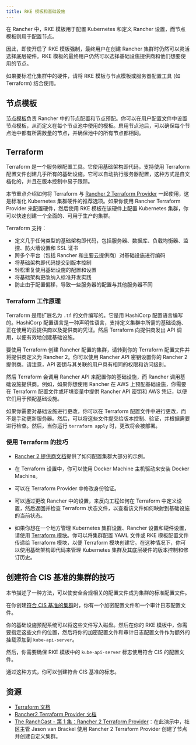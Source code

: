 ```yaml
---
title: RKE 模板和基础设施
---
```


在 Rancher 中，RKE 模板用于配置 Kubernetes 和定义 Rancher 设置，而节点模板则用于配置节点。

因此，即使开启了 RKE 模板强制，最终用户在创建 Rancher 集群时仍然可以灵活选择底层硬件。RKE 模板的最终用户仍然可以选择基础设施提供商和他们想要使用的节点。

如果要标准化集群中的硬件，请将 RKE 模板与节点模板或服务器配置工具 (如 Terraform) 结合使用。

## 节点模板

[节点模板](../../users/settings/manage-node-templates.md)负责 Rancher 中的节点配置和节点预配。你可以在用户配置文件中设置节点模板，从而定义在每个节点池中使用的模板。启用节点池后，可以确保每个节点池中都有所需数量的节点，并确保池中的所有节点都相同。

## Terraform

Terraform 是一个服务器配置工具。它使用基础架构即代码，支持使用 Terraform 配置文件创建几乎所有的基础设施。它可以自动执行服务器配置，这种方式是自文档化的，并且在版本控制中易于跟踪。

本节重点介绍如何将 Terraform 与 [Rancher 2 Terraform Provider](https://www.terraform.io/docs/providers/rancher2/) 一起使用，这是标准化 Kubernetes 集群硬件的推荐选项。如果你使用 Rancher Terraform Provider 来配置硬件，然后使用 RKE 模板在该硬件上配置 Kubernetes 集群，你可以快速创建一个全面的、可用于生产的集群。

Terraform 支持：

- 定义几乎任何类型的基础架构即代码，包括服务器、数据库、负载均衡器、监控、防火墙设置和 SSL 证书
- 跨多个平台（包括 Rancher 和主要云提供商）对基础设施进行编码
- 将基础架构即代码提交到版本控制
- 轻松重复使用基础设施的配置和设置
- 将基础架构更改纳入标准开发实践
- 防止由于配置偏移，导致一些服务器的配置与其他服务器不同

### Terraform 工作原理

Terraform 是用扩展名为 `.tf` 的文件编写的。它是用 HashiCorp 配置语言编写的。HashiCorp 配置语言是一种声明性语言，支持定义集群中所需的基础设施、正在使用的云提供商以及提供商的凭证。然后 Terraform 向提供商发出 API 调用，以便有效地创建基础设施。

要使用 Terraform 创建 Rancher 配置的集群，请转到你的 Terraform 配置文件并将提供商定义为 Rancher 2。你可以使用 Rancher API 密钥设置你的 Rancher 2 提供商。请注意，API 密钥与其关联的用户具有相同的权限和访问级别。

然后 Terraform 会调用 Rancher API 来配置你的基础设施，而 Rancher 调用基础设施提供商。例如，如果你想使用 Rancher 在 AWS 上预配基础设施，你需要在 Terraform 配置文件或环境变量中提供 Rancher API 密钥和 AWS 凭证，以便它们用于预配基础设施。

如果你需要对基础设施进行更改，你可以在 Terraform 配置文件中进行更改，而不是手动更新服务器。然后，可以将这些文件提交给版本控制、验证，并根据需要进行检查。然后，当你运行 `terraform apply` 时，更改将会被部署。

### 使用 Terraform 的技巧

- [Rancher 2 提供商文档](https://www.terraform.io/docs/providers/rancher2/)提供了如何配置集群大部分的示例。

- 在 Terraform 设置中，你可以使用 Docker Machine 主机驱动来安装 Docker Machine。

- 可以在 Terraform Provider 中修改身份验证。

- 可以通过更改 Rancher 中的设置，来反向工程如何在 Terraform 中定义设置，然后返回并检查 Terraform 状态文件，以查看该文件如何映射到基础设施的当前状态。

- 如果你想在一个地方管理 Kubernetes 集群设置、Rancher 设置和硬件设置，请使用 [Terraform 模块](https://github.com/rancher/terraform-modules)。你可以将集群配置 YAML 文件或 RKE 模板配置文件传递给 Terraform 模块，以便 Terraform 模块创建它。在这种情况下，你可以使用基础架构即代码来管理 Kubernetes 集群及其底层硬件的版本控制和修订历史。

## 创建符合 CIS 基准的集群的技巧

本节描述了一种方法，可以使安全合规相关的配置文件成为集群的标准配置文件。

在你创建[符合 CIS 基准的集群](../../../security/security-overview.md)时，你有一个加密配置文件和一个审计日志配置文件。

你的基础设施预配系统可以将这些文件写入磁盘。然后在你的 RKE 模板中，你需要指定这些文件的位置，然后将你的加密配置文件和审计日志配置文件作为额外的挂载添加到 `kube-api-server`。

然后，你需要确保 RKE 模板中的 `kube-api-server` 标志使用符合 CIS 的配置文件。

通过这种方式，你可以创建符合 CIS 基准的标志。

## 资源

- [Terraform 文档](https://www.terraform.io/docs/)
- [Rancher2 Terraform Provider 文档](https://www.terraform.io/docs/providers/rancher2/)
- [The RanchCast - 第 1 集：Rancher 2 Terraform Provider](https://youtu.be/YNCq-prI8-8)：在此演示中，社区主管 Jason van Brackel 使用 Rancher 2 Terraform Provider 创建了节点并创建自定义集群。
